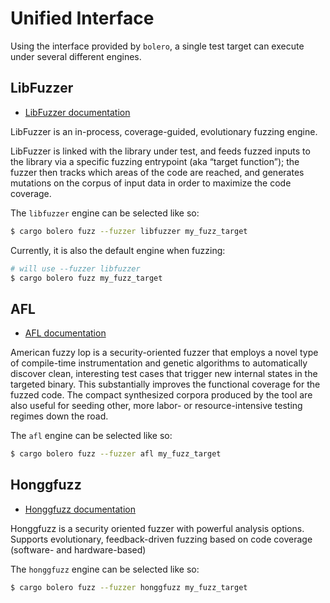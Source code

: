 # Unified Interface

Using the interface provided by `bolero`, a single test target can execute under several different engines.

## LibFuzzer

* [LibFuzzer documentation](https://llvm.org/docs/LibFuzzer.html)

LibFuzzer is an in-process, coverage-guided, evolutionary fuzzing engine.

LibFuzzer is linked with the library under test, and feeds fuzzed inputs to the library via a specific fuzzing entrypoint (aka “target function”); the fuzzer then tracks which areas of the code are reached, and generates mutations on the corpus of input data in order to maximize the code coverage.

The `libfuzzer` engine can be selected like so:

```bash
$ cargo bolero fuzz --fuzzer libfuzzer my_fuzz_target
```

Currently, it is also the default engine when fuzzing:

```bash
# will use --fuzzer libfuzzer
$ cargo bolero fuzz my_fuzz_target
```

## AFL

* [AFL documentation](http://lcamtuf.coredump.cx/afl/)

American fuzzy lop is a security-oriented fuzzer that employs a novel type of compile-time instrumentation and genetic algorithms to automatically discover clean, interesting test cases that trigger new internal states in the targeted binary. This substantially improves the functional coverage for the fuzzed code. The compact synthesized corpora produced by the tool are also useful for seeding other, more labor- or resource-intensive testing regimes down the road.

The `afl` engine can be selected like so:

```bash
$ cargo bolero fuzz --fuzzer afl my_fuzz_target
```

## Honggfuzz

* [Honggfuzz documentation](https://google.github.io/honggfuzz/)

Honggfuzz is a security oriented fuzzer with powerful analysis options. Supports evolutionary, feedback-driven fuzzing based on code coverage (software- and hardware-based)

The `honggfuzz` engine can be selected like so:

```bash
$ cargo bolero fuzz --fuzzer honggfuzz my_fuzz_target
```

